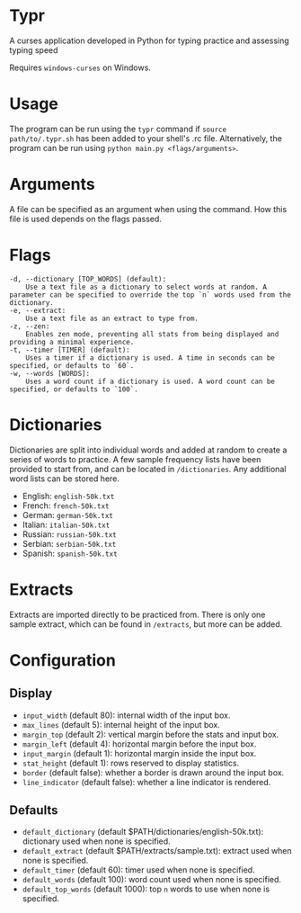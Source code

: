 # Typr

A curses application developed in Python for typing practice and assessing typing speed

Requires `windows-curses` on Windows.

# Usage

The program can be run using the `typr` command if `source path/to/.typr.sh` has been added to your shell's .rc file. Alternatively, the program can be run using `python main.py <flags/arguments>`.

# Arguments

A file can be specified as an argument when using the command. How this file is used depends on the flags passed.

# Flags

```
-d, --dictionary [TOP_WORDS] (default):
    Use a text file as a dictionary to select words at random. A parameter can be specified to override the top `n` words used from the dictionary.
-e, --extract:
    Use a text file as an extract to type from.
-z, --zen:
    Enables zen mode, preventing all stats from being displayed and providing a minimal experience.
-t, --timer [TIMER] (default):
    Uses a timer if a dictionary is used. A time in seconds can be specified, or defaults to `60`.
-w, --words [WORDS]:
    Uses a word count if a dictionary is used. A word count can be specified, or defaults to `100`.
```

# Dictionaries

Dictionaries are split into individual words and added at random to create a series of words to practice. A few sample frequency lists have been provided to start from, and can be located in `/dictionaries`. Any additional word lists can be stored here.

- English: `english-50k.txt`
- French: `french-50k.txt`
- German: `german-50k.txt`
- Italian: `italian-50k.txt`
- Russian: `russian-50k.txt`
- Serbian: `serbian-50k.txt`
- Spanish: `spanish-50k.txt`

# Extracts

Extracts are imported directly to be practiced from. There is only one sample extract, which can be found in `/extracts`, but more can be added.

# Configuration

## Display

- `input_width` (default 80): internal width of the input box.
- `max_lines` (default 5): internal height of the input box.
- `margin_top` (default 2): vertical margin before the stats and input box.
- `margin_left` (default 4): horizontal margin before the input box.
- `input_margin` (default 1): horizontal margin inside the input box.
- `stat_height` (default 1): rows reserved to display statistics.
- `border` (default false): whether a border is drawn around the input box.
- `line_indicator` (default false): whether a line indicator is rendered.

## Defaults

- `default_dictionary` (default $PATH/dictionaries/english-50k.txt):
    dictionary used when none is specified.
- `default_extract` (default $PATH/extracts/sample.txt):
    extract used when none is specified. 
- `default_timer` (default 60):
    timer used when none is specified.
- `default_words` (default 100):
    word count used when none is specified.
- `default_top_words` (default 1000):
    top `n` words to use when none is specified.
